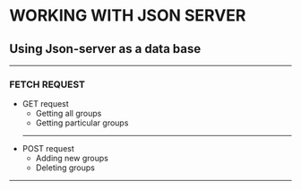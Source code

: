 # WORKING WITH JSON SERVER
## Using Json-server as a data base
------
### FETCH REQUEST
* GET request
    * Getting all groups
    * Getting particular groups
    ___
* POST request
    * Adding new groups
    * Deleting groups
-----